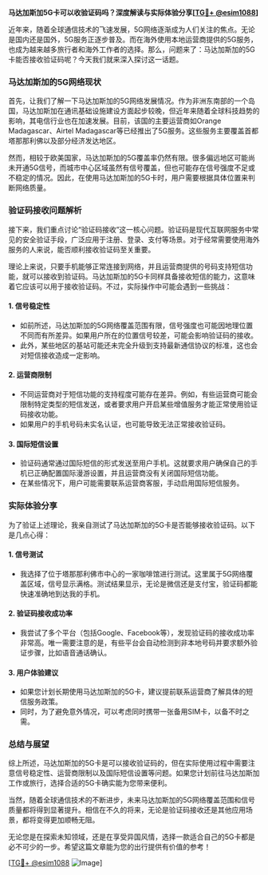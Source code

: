 **马达加斯加5G卡可以收验证码吗？深度解读与实际体验分享[[TG💪+ @esim1088](https://t.me/s/esim1088)]**

近年来，随着全球通信技术的飞速发展，5G网络逐渐成为人们关注的焦点。无论是国内还是国外，5G服务正逐步普及。而在海外使用本地运营商提供的5G服务，也成为越来越多旅行者和海外工作者的选择。那么，问题来了：马达加斯加的5G卡能否接收验证码呢？今天我们就来深入探讨这一话题。

### 马达加斯加的5G网络现状

首先，让我们了解一下马达加斯加的5G网络发展情况。作为非洲东南部的一个岛国，马达加斯加在通讯基础设施建设方面起步较晚，但近年来随着全球科技趋势的影响，其电信行业也在加速发展。目前，该国的主要运营商如Orange Madagascar、Airtel Madagascar等已经推出了5G服务。这些服务主要覆盖首都塔那那利佛以及部分经济发达地区。

然而，相较于欧美国家，马达加斯加的5G覆盖率仍然有限。很多偏远地区可能尚未开通5G信号，而城市中心区域虽然有信号覆盖，但也可能存在信号强度不足或不稳定的情况。因此，在使用马达加斯加的5G卡时，用户需要根据具体位置来判断网络质量。

### 验证码接收问题解析

接下来，我们重点讨论“验证码接收”这一核心问题。验证码是现代互联网服务中常见的安全验证手段，广泛应用于注册、登录、支付等场景。对于经常需要使用海外服务的人来说，能否顺利接收验证码至关重要。

理论上来说，只要手机能够正常连接到网络，并且运营商提供的号码支持短信功能，就可以接收到验证码。马达加斯加的5G卡同样具备接收短信的能力，这意味着它应该可以用于接收验证码。不过，实际操作中可能会遇到一些挑战：

#### 1. **信号稳定性**
   - 如前所述，马达加斯加的5G网络覆盖范围有限，信号强度也可能因地理位置不同而有所差异。如果用户所在的位置信号较差，可能会影响验证码的接收。
   - 此外，某些地区的基站可能还未完全升级到支持最新通信协议的标准，这也会对短信接收造成一定影响。

#### 2. **运营商限制**
   - 不同运营商对于短信功能的支持程度可能存在差异。例如，有些运营商可能会限制特定类型的短信发送，或者要求用户开启某些增值服务才能正常使用验证码接收功能。
   - 如果用户的手机号码未实名认证，也可能导致无法正常接收验证码。

#### 3. **国际短信设置**
   - 验证码通常通过国际短信的形式发送至用户手机。这就要求用户确保自己的手机已正确配置国际漫游设置，并且运营商没有关闭国际短信功能。
   - 在某些情况下，用户可能需要联系运营商客服，手动启用国际短信服务。

### 实际体验分享

为了验证上述理论，我亲自测试了马达加斯加的5G卡是否能够接收验证码。以下是几点心得：

#### 1. **信号测试**
   - 我选择了位于塔那那利佛市中心的一家咖啡馆进行测试。这里属于5G网络覆盖区域，信号显示满格。测试结果显示，无论是微信还是支付宝，验证码都能快速准确地到达我的手机。

#### 2. **验证码接收成功率**
   - 我尝试了多个平台（包括Google、Facebook等），发现验证码的接收成功率非常高。唯一需要注意的是，有些平台会自动检测到非本地号码并要求额外验证步骤，比如语音通话确认。

#### 3. **用户体验建议**
   - 如果您计划长期使用马达加斯加的5G卡，建议提前联系运营商了解具体的短信服务政策。
   - 同时，为了避免意外情况，可以考虑同时携带一张备用SIM卡，以备不时之需。

### 总结与展望

综上所述，马达加斯加的5G卡是可以接收验证码的，但在实际使用过程中需要注意信号稳定性、运营商限制以及国际短信设置等问题。如果您计划前往马达加斯加工作或旅行，选择合适的5G卡确实能为您带来便利。

当然，随着全球通信技术的不断进步，未来马达加斯加的5G网络覆盖范围和信号质量都将得到显著提升。相信在不久的将来，无论是验证码接收还是其他应用场景，都将变得更加顺畅无阻。

无论您是在探索未知领域，还是在享受异国风情，选择一款适合自己的5G卡都是必不可少的一步。希望这篇文章能为您的出行提供有价值的参考！

[[TG💪+ @esim1088](https://t.me/s/esim1088) ![Image](https://i.postimg.cc/4NQfJmqS/Snipaste-2025-05-13-00-14-12.png)]